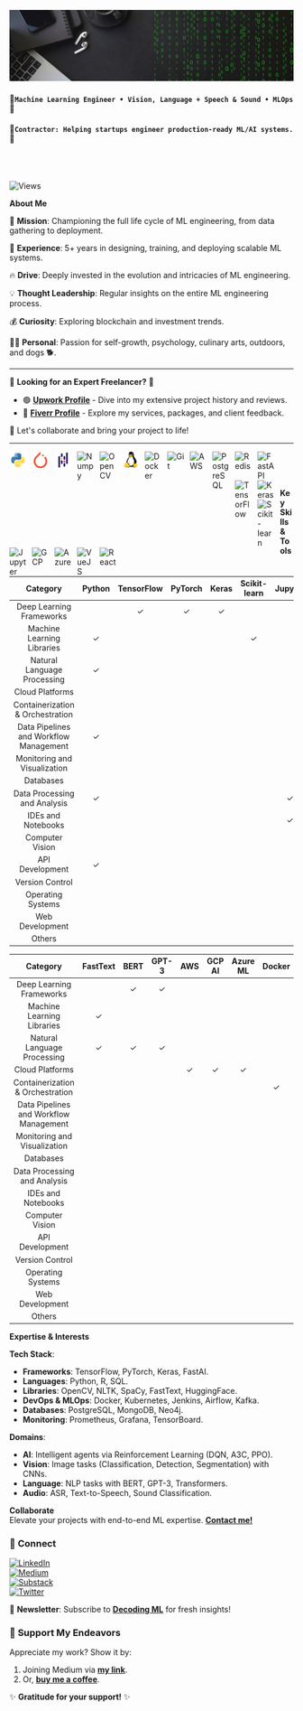 ![Banner Image](./banner.png "Banner Image")

#### **🤖`Machine Learning Engineer • Vision, Language + Speech & Sound • MLOps`🤖**
#### **📝`Contractor: Helping startups engineer production-ready ML/AI systems.`📝**
<br/>
<br/>

![Views](https://komarev.com/ghpvc/?username=IusztinPaul)

**About Me**

🎯 **Mission**: Championing the full life cycle of ML engineering, from data gathering to deployment.<br/>

🧠 **Experience**: 5+ years in designing, training, and deploying scalable ML systems.<br/>

🔥 **Drive**: Deeply invested in the evolution and intricacies of ML engineering.<br/>

💡 **Thought Leadership**: Regular insights on the entire ML engineering process.<br/>

💰 **Curiosity**: Exploring blockchain and investment trends.<br/>

👨‍🍳 **Personal**: Passion for self-growth, psychology, culinary arts, outdoors, and dogs 🐕.<br/>

------

🚀 **Looking for an Expert Freelancer?** 🚀

- 🟢 [**Upwork Profile**](https://www.upwork.com/fl/yourusername) - Dive into my extensive project history and reviews.
- 🔵 [**Fiverr Profile**](https://www.fiverr.com/yourusername) - Explore my services, packages, and client feedback.

💼 Let's collaborate and bring your project to life!

-----

<img align="left" alt="Python" width="30px" style="padding-right:10px;" src="https://github.com/devicons/devicon/blob/master/icons/python/python-original.svg" />
<img align="left" alt="Pytorch" width="30px" style="padding-right:10px;" src="https://github.com/devicons/devicon/blob/master/icons/pytorch/pytorch-original.svg" />
<img align="left" alt="Pandas" width="30px" style="padding-right:10px;" src="https://github.com/devicons/devicon/blob/master/icons/pandas/pandas-original.svg" />
<img align="left" alt="Numpy" width="30px" style="padding-right:10px;" src="https://cdn.jsdelivr.net/gh/devicons/devicon/icons/numpy/numpy-original.svg" />
<img align="left" alt="OpenCV" width="30px" style="padding-right:10px;" src="https://cdn.jsdelivr.net/gh/devicons/devicon/icons/opencv/opencv-original.svg" />
<img align="left" alt="Linux" width="30px" style="padding-right:10px;" src="https://github.com/devicons/devicon/blob/master/icons/linux/linux-original.svg" />
<img align="left" alt="Docker" width="30px" style="padding-right:10px;" src="https://cdn.jsdelivr.net/gh/devicons/devicon/icons/docker/docker-original.svg" />
<img align="left" alt="Git" width="30px" style="padding-right:10px;" src="https://cdn.jsdelivr.net/gh/devicons/devicon/icons/git/git-original.svg" />
<img align="left" alt="AWS" width="30px" style="padding-right:10px;" src="https://cdn.jsdelivr.net/gh/devicons/devicon/icons/amazonwebservices/amazonwebservices-original.svg" />
<img align="left" alt="PostgreSQL" width="30px" style="padding-right:10px;" src="https://cdn.jsdelivr.net/gh/devicons/devicon/icons/postgresql/postgresql-original.svg" />
<img align="left" alt="Redis" width="30px" style="padding-right:10px;" src="https://cdn.jsdelivr.net/gh/devicons/devicon/icons/redis/redis-original.svg" />
<img align="left" alt="FastAPI" width="30px" style="padding-right:10px;" src="https://cdn.jsdelivr.net/gh/devicons/devicon/icons/fastapi/fastapi-original.svg" />
<img align="left" alt="TensorFlow" width="30px" style="padding-right:10px;" src="https://cdn.jsdelivr.net/gh/devicons/devicon/icons/tensorflow/tensorflow-original.svg" />
<img align="left" alt="Keras" width="30px" style="padding-right:10px;" src="https://cdn.jsdelivr.net/gh/devicons/devicon/icons/keras/keras-original.svg" />
<img align="left" alt="Scikit-learn" width="30px" style="padding-right:10px;" src="https://cdn.jsdelivr.net/gh/devicons/devicon/icons/scikit-learn/scikit-learn-original.svg" />
<img align="left" alt="Jupyter" width="30px" style="padding-right:10px;" src="https://cdn.jsdelivr.net/gh/devicons/devicon/icons/jupyter/jupyter-original-wordmark.svg" />
<img align="left" alt="GCP" width="30px" style="padding-right:10px;" src="https://cdn.jsdelivr.net/gh/devicons/devicon/icons/googlecloud/googlecloud-original.svg" />
<img align="left" alt="Azure" width="30px" style="padding-right:10px;" src="https://cdn.jsdelivr.net/gh/devicons/devicon/icons/azure/azure-original.svg" />
<img align="left" alt="VueJS" width="30px" style="padding-right:10px;" src="https://cdn.jsdelivr.net/gh/devicons/devicon/icons/vuejs/vuejs-original.svg" />
<img align="left" alt="React" width="30px" style="padding-right:10px;" src="https://cdn.jsdelivr.net/gh/devicons/devicon/icons/react/react-original.svg" />

<br/>
<br/>
<br/>

**Key Skills & Tools**

| Category                      | Python | TensorFlow | PyTorch | Keras | Scikit-learn | Jupyter | SpaCy | NLTK |
|:-----------------------------:|:------:|:----------:|:-------:|:-----:|:------------:|:-------:|:-----:|:----:|
| Deep Learning Frameworks      |        |     ✓      |    ✓    |   ✓   |              |         |       |      |
| Machine Learning Libraries    |    ✓   |            |         |       |       ✓       |         |       |      |
| Natural Language Processing   |    ✓   |            |         |       |              |         |   ✓    |  ✓   |
| Cloud Platforms               |        |            |         |       |              |         |       |      |
| Containerization & Orchestration |    |            |         |       |              |         |       |      |
| Data Pipelines and Workflow Management | ✓ |        |         |       |              |         |       |      |
| Monitoring and Visualization  |        |            |         |       |              |         |       |      |
| Databases                     |        |            |         |       |              |         |       |      |
| Data Processing and Analysis  |    ✓   |            |         |       |              |    ✓    |       |      |
| IDEs and Notebooks            |        |            |         |       |              |    ✓    |       |      |
| Computer Vision               |        |            |         |       |              |         |       |      |
| API Development               |    ✓   |            |         |       |              |         |       |      |
| Version Control               |        |            |         |       |              |         |       |      |
| Operating Systems             |        |            |         |       |              |         |       |      |
| Web Development               |        |            |         |       |              |         |       |      |
| Others                        |        |            |         |       |              |         |       |      |

| Category                      | FastText | BERT | GPT-3 | AWS | GCP AI | Azure ML | Docker | Kubernetes |
|:-----------------------------:|:--------:|:----:|:-----:|:---:|:-------:|:--------:|:------:|:----------:|
| Deep Learning Frameworks      |          |  ✓   |   ✓   |     |         |          |        |            |
| Machine Learning Libraries    |    ✓     |      |       |     |         |          |        |            |
| Natural Language Processing   |    ✓     |  ✓   |   ✓   |     |         |          |        |            |
| Cloud Platforms               |          |      |       | ✓   |    ✓    |    ✓     |        |            |
| Containerization & Orchestration |      |      |       |     |         |          |   ✓    |     ✓      |
| Data Pipelines and Workflow Management | |    |       |     |         |          |        |            |
| Monitoring and Visualization  |          |      |       |     |         |          |        |            |
| Databases                     |          |      |       |     |         |          |        |            |
| Data Processing and Analysis  |          |      |       |     |         |          |        |            |
| IDEs and Notebooks            |          |      |       |     |         |          |        |            |
| Computer Vision               |          |      |       |     |         |          |        |            |
| API Development               |          |      |       |     |         |          |        |            |
| Version Control               |          |      |       |     |         |          |        |            |
| Operating Systems             |          |      |       |     |         |          |        |            |
| Web Development               |          |      |       |     |         |          |        |            |
| Others


**Expertise & Interests**

**Tech Stack**: 
  - **Frameworks**: TensorFlow, PyTorch, Keras, FastAI.
  - **Languages**: Python, R, SQL.
  - **Libraries**: OpenCV, NLTK, SpaCy, FastText, HuggingFace.
  - **DevOps & MLOps**: Docker, Kubernetes, Jenkins, Airflow, Kafka.
  - **Databases**: PostgreSQL, MongoDB, Neo4j.
  - **Monitoring**: Prometheus, Grafana, TensorBoard.
    
**Domains**:
  - **AI**: Intelligent agents via Reinforcement Learning (DQN, A3C, PPO).
  - **Vision**: Image tasks (Classification, Detection, Segmentation) with CNNs.
  - **Language**: NLP tasks with BERT, GPT-3, Transformers.
  - **Audio**: ASR, Text-to-Speech, Sound Classification.

**Collaborate**  
Elevate your projects with end-to-end ML expertise. [**Contact me!**](mailto:p.b.iusztin@gmail.com?subject=[From%20GitHub]%20ML%20Collaboration)

### 🔗 **Connect**
[![LinkedIn](images/linkedin.png)](https://www.linkedin.com/in/pauliusztin)  
[![Medium](images/medium.png)](https://pauliusztin.medium.com/)  
[![Substack](images/substack.png)](https://pauliusztin.substack.com/)  
[![Twitter](images/twitter.png)](https://twitter.com/iusztinpaul)

💌 **Newsletter**: Subscribe to [**Decoding ML**](https://pauliusztin.substack.com/) for fresh insights!

### 🙏 **Support My Endeavors**
Appreciate my work? Show it by:
1. Joining Medium via [**my link**](https://medium.com/membership/@pauliusztin).
2. Or, [**buy me a coffee**](https://www.buymeacoffee.com/pauliusztin).

✨ **Gratitude for your support!** ✨



